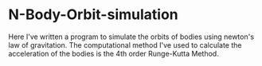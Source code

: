 # N-Body-Orbit-simulation
Here I've written a program to simulate the orbits of bodies using newton's law of gravitation. The computational method I've used to calculate the acceleration of the bodies is the 4th order Runge-Kutta Method.
